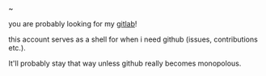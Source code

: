~

you are probably looking for my [gitlab](https://gitlab.com/co1ncidene)!

this account serves as a shell for when i need github (issues, contributions etc.).

It'll probably stay that way unless github really becomes monopolous.
